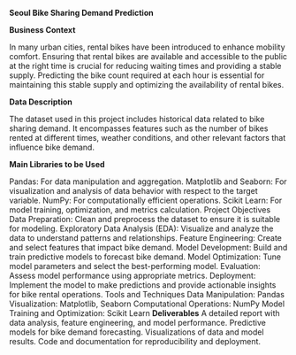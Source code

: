 **Seoul Bike Sharing Demand Prediction**


**Business Context**


In many urban cities, rental bikes have been introduced to enhance mobility comfort. Ensuring that rental bikes are available and accessible to the public at the right time is crucial for reducing waiting times and providing a stable supply. Predicting the bike count required at each hour is essential for maintaining this stable supply and optimizing the availability of rental bikes.

**Data Description**


The dataset used in this project includes historical data related to bike sharing demand. It encompasses features such as the number of bikes rented at different times, weather conditions, and other relevant factors that influence bike demand.

**Main Libraries to be Used**


Pandas: For data manipulation and aggregation.
Matplotlib and Seaborn: For visualization and analysis of data behavior with respect to the target variable.
NumPy: For computationally efficient operations.
Scikit Learn: For model training, optimization, and metrics calculation.
Project Objectives
Data Preparation: Clean and preprocess the dataset to ensure it is suitable for modeling.
Exploratory Data Analysis (EDA): Visualize and analyze the data to understand patterns and relationships.
Feature Engineering: Create and select features that impact bike demand.
Model Development: Build and train predictive models to forecast bike demand.
Model Optimization: Tune model parameters and select the best-performing model.
Evaluation: Assess model performance using appropriate metrics.
Deployment: Implement the model to make predictions and provide actionable insights for bike rental operations.
Tools and Techniques
Data Manipulation: Pandas
Visualization: Matplotlib, Seaborn
Computational Operations: NumPy
Model Training and Optimization: Scikit Learn
**Deliverables**
A detailed report with data analysis, feature engineering, and model performance.
Predictive models for bike demand forecasting.
Visualizations of data and model results.
Code and documentation for reproducibility and deployment.

